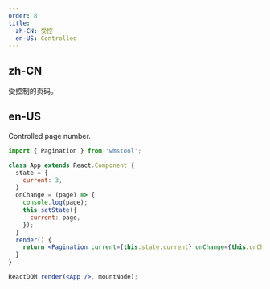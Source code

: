 ```yaml
---
order: 8
title:
  zh-CN: 受控
  en-US: Controlled
---
```


## zh-CN

受控制的页码。

## en-US

Controlled page number.

````jsx
import { Pagination } from 'wmstool';

class App extends React.Component {
  state = {
    current: 3,
  }
  onChange = (page) => {
    console.log(page);
    this.setState({
      current: page,
    });
  }
  render() {
    return <Pagination current={this.state.current} onChange={this.onChange} total={50} />;
  }
}

ReactDOM.render(<App />, mountNode);
````
